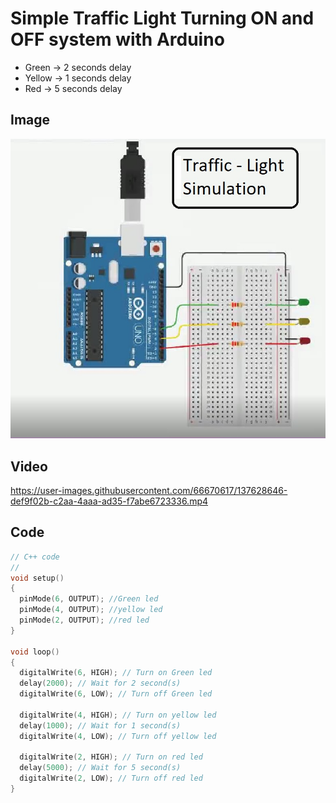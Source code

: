 # Simple Traffic Light Turning ON and OFF system with Arduino

- Green -> 2 seconds delay
- Yellow -> 1 seconds delay
- Red -> 5 seconds delay


## Image


![image](trafficlight_tinkercad.jpg)

## Video



https://user-images.githubusercontent.com/66670617/137628646-def9f02b-c2aa-4aaa-ad35-f7abe6723336.mp4



## Code


```cpp
// C++ code
//
void setup()
{
  pinMode(6, OUTPUT); //Green led
  pinMode(4, OUTPUT); //yellow led
  pinMode(2, OUTPUT); //red led
}

void loop()
{
  digitalWrite(6, HIGH); // Turn on Green led
  delay(2000); // Wait for 2 second(s)
  digitalWrite(6, LOW); // Turn off Green led

  digitalWrite(4, HIGH); // Turn on yellow led
  delay(1000); // Wait for 1 second(s)
  digitalWrite(4, LOW); // Turn off yellow led
  
  digitalWrite(2, HIGH); // Turn on red led
  delay(5000); // Wait for 5 second(s)
  digitalWrite(2, LOW); // Turn off red led
}
```


